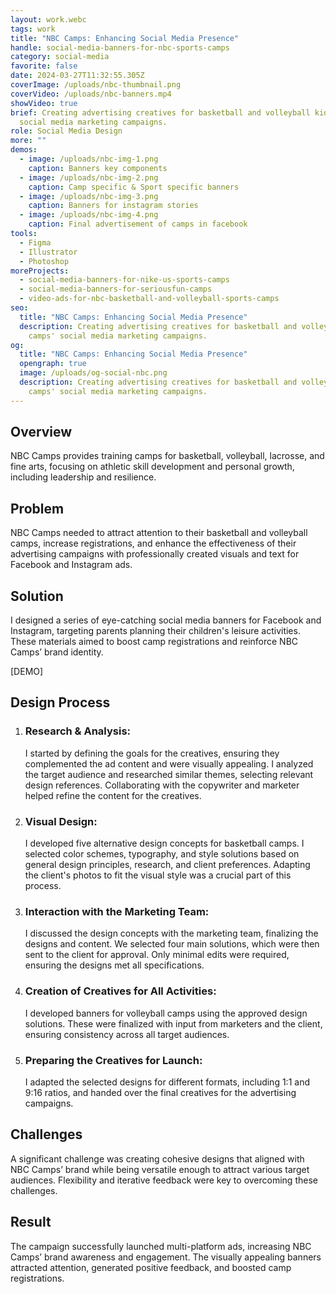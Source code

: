 ```yaml
---
layout: work.webc
tags: work
title: "NBC Camps: Enhancing Social Media Presence"
handle: social-media-banners-for-nbc-sports-camps
category: social-media
favorite: false
date: 2024-03-27T11:32:55.305Z
coverImage: /uploads/nbc-thumbnail.png
coverVideo: /uploads/nbc-banners.mp4
showVideo: true
brief: Creating advertising creatives for basketball and volleyball kids camps'
  social media marketing campaigns.
role: Social Media Design
more: ""
demos:
  - image: /uploads/nbc-img-1.png
    caption: Banners key components
  - image: /uploads/nbc-img-2.png
    caption: Camp specific & Sport specific banners
  - image: /uploads/nbc-img-3.png
    caption: Banners for instagram stories
  - image: /uploads/nbc-img-4.png
    caption: Final advertisement of camps in facebook
tools:
  - Figma
  - Illustrator
  - Photoshop
moreProjects:
  - social-media-banners-for-nike-us-sports-camps
  - social-media-banners-for-seriousfun-camps
  - video-ads-for-nbc-basketball-and-volleyball-sports-camps
seo:
  title: "NBC Camps: Enhancing Social Media Presence"
  description: Creating advertising creatives for basketball and volleyball kids
    camps' social media marketing campaigns.
og:
  title: "NBC Camps: Enhancing Social Media Presence"
  opengraph: true
  image: /uploads/og-social-nbc.png
  description: Creating advertising creatives for basketball and volleyball kids
    camps' social media marketing campaigns.
---
```

## Overview

NBC Camps provides training camps for basketball, volleyball, lacrosse, and fine arts, focusing on athletic skill development and personal growth, including leadership and resilience.

## Problem

NBC Camps needed to attract attention to their basketball and volleyball camps, increase registrations, and enhance the effectiveness of their advertising campaigns with professionally created visuals and text for Facebook and Instagram ads.

## Solution

I designed a series of eye-catching social media banners for Facebook and Instagram, targeting parents planning their children's leisure activities. These materials aimed to boost camp registrations and reinforce NBC Camps’ brand identity.

\[DEMO]

## Design Process

1. ### Research & Analysis:

   I started by defining the goals for the creatives, ensuring they complemented the ad content and were visually appealing. I analyzed the target audience and researched similar themes, selecting relevant design references. Collaborating with the copywriter and marketer helped refine the content for the creatives.
2. ### Visual Design:

   I developed five alternative design concepts for basketball camps. I selected color schemes, typography, and style solutions based on general design principles, research, and client preferences. Adapting the client's photos to fit the visual style was a crucial part of this process.
3. ### Interaction with the Marketing Team:

   I discussed the design concepts with the marketing team, finalizing the designs and content. We selected four main solutions, which were then sent to the client for approval. Only minimal edits were required, ensuring the designs met all specifications.
4. ### Creation of Creatives for All Activities:

   I developed banners for volleyball camps using the approved design solutions. These were finalized with input from marketers and the client, ensuring consistency across all target audiences.
5. ### Preparing the Creatives for Launch:

   I adapted the selected designs for different formats, including 1:1 and 9:16 ratios, and handed over the final creatives for the advertising campaigns.

## Challenges

A significant challenge was creating cohesive designs that aligned with NBC Camps’ brand while being versatile enough to attract various target audiences. Flexibility and iterative feedback were key to overcoming these challenges.

## Result

The campaign successfully launched multi-platform ads, increasing NBC Camps’ brand awareness and engagement. The visually appealing banners attracted attention, generated positive feedback, and boosted camp registrations.